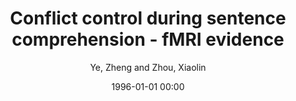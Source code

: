 ---
layout: post
title: Conflict control during sentence comprehension - fMRI evidence

date: 1996-01-01 00:00
author: Ye, Zheng and Zhou, Xiaolin
tags: ["conflict control","inferior frontal gyrus","inferior parietal lobule","medial superior frontal gyrus","sentence comprehension"]
journal: NeuroImage

link: https://doi.org/10.1016/j.neuroimage.2009.06.032

year: 2009
---